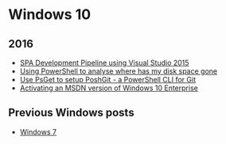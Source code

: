Windows 10
==========

 2016
 ----
* [SPA Development Pipeline using Visual Studio 2015](blog/2016/04/spa-development-pipeline-visual-studio-2015.md)
* [Using PowerShell to analyse where has my disk space gone](blog/2016/02/using-powershell-to-analyse-where-has-my-disk-space-gone.md)
* [Use PsGet to setup PoshGit - a PowerShell CLI for Git](blog/2016/01/use-psget-to-setup-poshgit-a-powershell-cli-for-git.md)
* [Activating an MSDN version of Windows 10 Enterprise](blog/2016/01/activating-msdn-windows-10.md)

Previous Windows posts
----------------------
* [Windows 7](blog/categories/windows-7.md)
